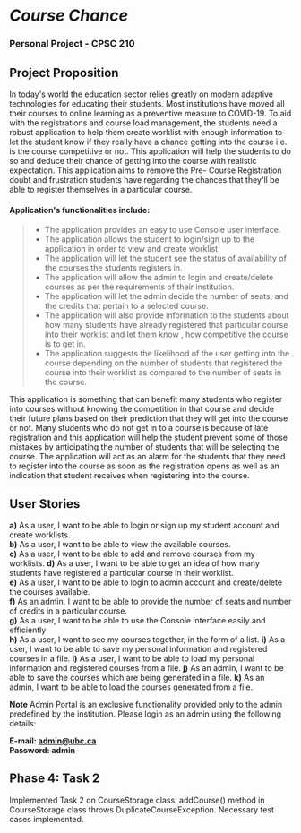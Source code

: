# ***Course Chance***
### Personal Project - CPSC 210
##  **Project Proposition**

In today's world the education sector relies greatly on modern adaptive technologies for educating their students.
Most institutions have moved all their courses to online learning as a preventive measure to COVID-19. To aid with 
the registrations and course load management, the students need a robust application to help them create worklist 
with enough information to let the student know if they really have a chance getting into the course i.e. is the 
course competitive or not. This application will help the students to do so and deduce their chance of getting into
the course with realistic expectation. This application aims to remove the Pre- Course Registration doubt and frustration 
students have regarding the chances that they'll be able to register themselves in a particular course.  
 
#### Application's  **functionalities** include:
>- The application provides an easy to use Console user interface.
>- The application allows the student to login/sign up to the application in order to view and create worklist.
 >- The application will let the student see the status of availability of the courses the students registers in.
 >- The application will allow the admin to login and create/delete courses as per the requirements of their 
  institution.
 >- The application will let the admin decide the number of seats, and the credits that pertain to a selected course.
 >- The application will also provide information to the students about how many students have already registered that 
 particular course into their worklist and let them know , how competitive the course is to get in.
>- The application suggests the likelihood of the user getting into the course depending on the number of students that
 registered the course into their worklist as compared to the number of seats in the course. 

This application is something that can benefit many students who register into courses without knowing the competition 
in that course and decide their future plans based on their prediction that they will get into the course or not. Many 
students who do not get in to a course is because of late registration and this application will help the student prevent
some of those mistakes by anticipating the number of students that will be selecting the course. The application will act
as an alarm for the students that they need to register into the course as soon as the registration opens as well as an 
indication that student receives when registering into the course.   

## User Stories
**a)** As a user, I want to be able to login or sign up my student account and create worklists.   
**b)** As a user, I want to be able to view the available courses.   
**c)** As a user, I want to be able to add and remove courses from my worklists.
**d)** As a user, I want to be able to get an idea of how many students have registered a particular course in their worklist.    
**e)** As a user, I want to be able to login to admin account and create/delete the courses available.  
**f)** As an admin, I want to be able to provide the number of seats and number of credits in a particular
 course.  
**g)** As a user, I want to be able to use the Console interface easily and efficiently  
**h)** As a user, I want to see my courses together, in the form of a list.
**i)** As a user, I want to be able to save my personal information and registered courses in a file.
**i)** As a user, I want to be able to load my personal information and registered courses from a file.
**j)** As an admin, I want to be able to save the courses which are being generated in a file.
**k)** As an admin, I want to be able to load the courses generated from a file.

**Note**
Admin Portal is an exclusive functionality provided only to the admin predefined by the institution. Please login as an 
admin using the following details:

**E-mail: admin@ubc.ca  
Password: admin** 

## Phase 4: Task 2

Implemented Task 2 on CourseStorage class.
addCourse() method in CourseStorage class throws DuplicateCourseException. 
Necessary test cases implemented.
 


